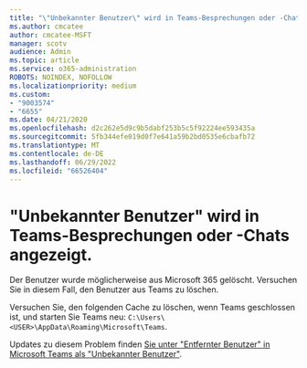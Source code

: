 ```yaml
---
title: "\"Unbekannter Benutzer\" wird in Teams-Besprechungen oder -Chats angezeigt."
ms.author: cmcatee
author: cmcatee-MSFT
manager: scotv
audience: Admin
ms.topic: article
ms.service: o365-administration
ROBOTS: NOINDEX, NOFOLLOW
ms.localizationpriority: medium
ms.custom:
- "9003574"
- "6655"
ms.date: 04/21/2020
ms.openlocfilehash: d2c262e5d9c9b5dabf253b5c5f92224ee593435a
ms.sourcegitcommit: 5fb344efe019d0f7e641a59b2bd0535e6cbafb72
ms.translationtype: MT
ms.contentlocale: de-DE
ms.lasthandoff: 06/29/2022
ms.locfileid: "66526404"
---
```

# <a name="unknown-user-appears-in-teams-meetings-or-chats"></a>"Unbekannter Benutzer" wird in Teams-Besprechungen oder -Chats angezeigt.

Der Benutzer wurde möglicherweise aus Microsoft 365 gelöscht. Versuchen Sie in diesem Fall, den Benutzer aus Teams zu löschen.  

Versuchen Sie, den folgenden Cache zu löschen, wenn Teams geschlossen ist, und starten Sie Teams neu: `C:\Users\<USER>\AppData\Roaming\Microsoft\Teams`.

Updates zu diesem Problem finden  [Sie unter "Entfernter Benutzer" in Microsoft Teams als "Unbekannter Benutzer"](https://docs.microsoft.com/MicrosoftTeams/troubleshoot/known-issues/removed-user-appears-as-unknown).
